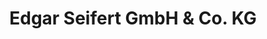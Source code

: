 ---
title: "Edgar Seifert GmbH & Co. KG"
url: /bad-neustadt-an-der-saale/edgar-seifert-gmbh-und-co-kg/
shop: Autohaus
---